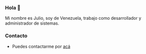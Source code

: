 ### Hola 👋

Mi nombre es Julio, soy de Venezuela, trabajo como desarrollador y administrador de sistemas.

### Contacto

* Puedes contactarme por [acá](https://juredev.com/)


